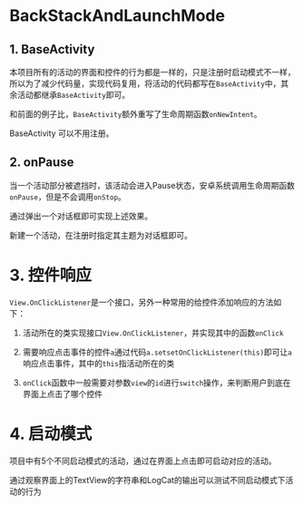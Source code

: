 # BackStackAndLaunchMode

## 1. BaseActivity

本项目所有的活动的界面和控件的行为都是一样的，只是注册时启动模式不一样，所以为了减少代码量，实现代码复用，将活动的代码都写在`BaseActivity`中，其余活动都继承`BaseActivity`即可。

和前面的例子比，`BaseActivity`额外重写了生命周期函数`onNewIntent`。

BaseActivity 可以不用注册。

## 2. onPause

当一个活动部分被遮挡时，该活动会进入Pause状态，安卓系统调用生命周期函数`onPause`，但是不会调用`onStop`。

通过弹出一个对话框即可实现上述效果。

新建一个活动，在注册时指定其主题为对话框即可。

# 3. 控件响应

`View.OnClickListener`是一个接口，另外一种常用的给控件添加响应的方法如下：

1. 活动所在的类实现接口`View.OnClickListener`，并实现其中的函数`onClick`

2. 需要响应点击事件的控件`a`通过代码`a.setsetOnClickListener(this)`即可让`a`响应点击事件，其中的`this`指活动所在的类

3. `onClick`函数中一般需要对参数`view`的`id`进行`switch`操作，来判断用户到底在界面上点击了哪个控件

# 4. 启动模式

项目中有5个不同启动模式的活动，通过在界面上点击即可启动对应的活动。

通过观察界面上的TextView的字符串和LogCat的输出可以测试不同启动模式下活动的行为